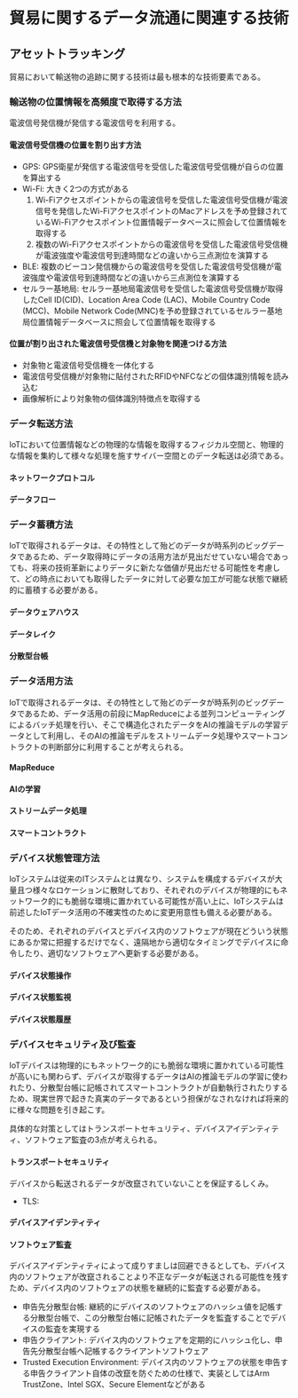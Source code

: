 # 貿易に関するデータ流通に関連する技術

## アセットトラッキング

貿易において輸送物の追跡に関する技術は最も根本的な技術要素である。

### 輸送物の位置情報を高頻度で取得する方法

電波信号発信機が発信する電波信号を利用する。

#### 電波信号受信機の位置を割り出す方法

* GPS:  GPS衛星が発信する電波信号を受信した電波信号受信機が自らの位置を算出する
* Wi-Fi: 大きく2つの方式がある
    1. Wi-Fiアクセスポイントからの電波信号を受信した電波信号受信機が電波信号を発信したWi-FiアクセスポイントのMacアドレスを予め登録されているWi-Fiアクセスポイント位置情報データベースに照会して位置情報を取得する
    1. 複数のWi-Fiアクセスポイントからの電波信号を受信した電波信号受信機が電波強度や電波信号到達時間などの違いから三点測位を演算する
* BLE: 複数のビーコン発信機からの電波信号を受信した電波信号受信機が電波強度や電波信号到達時間などの違いから三点測位を演算する
* セルラー基地局: セルラー基地局電波信号を受信した電波信号受信機が取得したCell ID(CID)、Location Area Code (LAC)、Mobile Country Code (MCC)、Mobile Network Code(MNC)を予め登録されているセルラー基地局位置情報データベースに照会して位置情報を取得する

#### 位置が割り出された電波信号受信機と対象物を関連つける方法

* 対象物と電波信号受信機を一体化する
* 電波信号受信機が対象物に貼付されたRFIDやNFCなどの個体識別情報を読み込む
* 画像解析により対象物の個体識別特徴点を取得する

### データ転送方法

IoTにおいて位置情報などの物理的な情報を取得するフィジカル空間と、物理的な情報を集約して様々な処理を施すサイバー空間とのデータ転送は必須である。

#### ネットワークプロトコル

#### データフロー

### データ蓄積方法

IoTで取得されるデータは、その特性として殆どのデータが時系列のビッグデータであるため、データ取得時にデータの活用方法が見出だせていない場合であっても、将来の技術革新によりデータに新たな価値が見出だせる可能性を考慮して、どの時点においても取得したデータに対して必要な加工が可能な状態で継続的に蓄積する必要がある。

#### データウェアハウス

#### データレイク

#### 分散型台帳

### データ活用方法

IoTで取得されるデータは、その特性として殆どのデータが時系列のビッグデータであるため、データ活用の前段にMapReduceによる並列コンピューティングによるバッチ処理を行い、そこで構造化されたデータをAIの推論モデルの学習データとして利用し、そのAIの推論モデルをストリームデータ処理やスマートコントラクトの判断部分に利用することが考えられる。

#### MapReduce

#### AIの学習

#### ストリームデータ処理

#### スマートコントラクト

### デバイス状態管理方法

IoTシステムは従来のITシステムとは異なり、システムを構成するデバイスが大量且つ様々なロケーションに散財しており、それぞれのデバイスが物理的にもネットワーク的にも脆弱な環境に置かれている可能性が高い上に、IoTシステムは前述したIoTデータ活用の不確実性のために変更用意性も備える必要がある。

そのため、それぞれのデバイスとデバイス内のソフトウェアが現在どういう状態にあるか常に把握するだけでなく、遠隔地から適切なタイミングでデバイスに命令したり、適切なソフトウェアへ更新する必要がある。

#### デバイス状態操作

#### デバイス状態監視

#### デバイス状態履歴

### デバイスセキュリティ及び監査

IoTデバイスは物理的にもネットワーク的にも脆弱な環境に置かれている可能性が高いにも関わらず、デバイスが取得するデータはAIの推論モデルの学習に使われたり、分散型台帳に記帳されてスマートコントラクトが自動執行されたりするため、現実世界で起きた真実のデータであるという担保がなされなければ将来的に様々な問題を引き起こす。

具体的な対策としてはトランスポートセキュリティ、デバイスアイデンティティ、ソフトウェア監査の3点が考えられる。

#### トランスポートセキュリティ

デバイスから転送されるデータが改竄されていないことを保証するしくみ。

* TLS: 

#### デバイスアイデンティティ

#### ソフトウェア監査

デバイスアイデンティティによって成りすましは回避できるとしても、デバイス内のソフトウェアが改竄されることより不正なデータが転送される可能性を残すため、デバイス内のソフトウェアの状態を継続的に監査する必要がある。

* 申告先分散型台帳: 継続的にデバイスのソフトウェアのハッシュ値を記帳する分散型台帳で、この分散型台帳に記帳されたデータを監査することでデバイスの監査を実現する
* 申告クライアント: デバイス内のソフトウェアを定期的にハッシュ化し、申告先分散型台帳へ記帳するクライアントソフトウェア
* Trusted Execution Environment: デバイス内のソフトウェアの状態を申告する申告クライアント自体の改竄を防ぐための仕様で、実装としてはArm TrustZone、Intel SGX、Secure Elementなどがある

